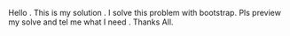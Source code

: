 Hello . This is my solution . I solve this problem with bootstrap. Pls preview my solve and tel me what I need . Thanks All.